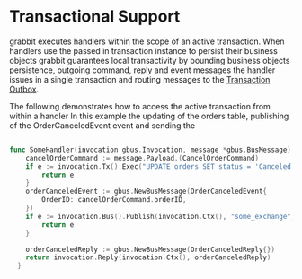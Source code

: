 # Transactional Support

grabbit executes handlers within the scope of an active transaction.
When handlers use the passed in transaction instance to persist their business objects
grabbit guarantees local transactivity by bounding business objects persistence, outgoing command, reply and event messages the handler issues in a single transaction and routing messages to the [Transaction Outbox](https://github.com/wework/grabbit/blob/master/docs/OUTBOX.md).

The following demonstrates how to access the active transaction from within a handler
In this example the updating of the orders table, publishing of the OrderCanceledEvent event and sending the 

```go

func SomeHandler(invocation gbus.Invocation, message *gbus.BusMessage) error{
    cancelOrderCommand := message.Payload.(CancelOrderCommand)
    if e := invocation.Tx().Exec("UPDATE orders SET status = 'Canceled' WHERE order_id=?", cancelOrderCommand.orderID); e != nil{
        return e
    }
    orderCanceledEvent := gbus.NewBusMessage(OrderCanceledEvent{
        OrderID: cancelOrderCommand.orderID,
    })
    if e := invocation.Bus().Publish(invocation.Ctx(), "some_exchange", "order.canceled", orderCanceledEvent); e := nil{
        return e
    }

    orderCanceledReply := gbus.NewBusMessage(OrderCanceledReply{})
    return invocation.Reply(invocation.Ctx(), orderCanceledReply)
  }

```